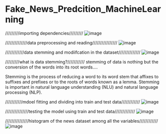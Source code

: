 # Fake_News_Predcition_MachineLearning


/////////importing dependencies/////////
![image](https://user-images.githubusercontent.com/104202659/166910529-f4c36edf-6be9-455e-a5ef-75f2decc39bc.png)



//////////////data preprocessing and reading////////////////
![image](https://user-images.githubusercontent.com/104202659/166910623-763d04bb-791d-4e68-8a27-06002d581206.png)




////////////data stemming and modiifcation in the dataset//////////////
![image](https://user-images.githubusercontent.com/104202659/166910782-bfd4b04e-b678-4768-a058-4058bf980793.png)


/////////what is data stemming?///////////
stemming of data is nothing but the conversion of the words into its root words....


Stemming is the process of reducing a word to its word stem that affixes to suffixes and prefixes or to the roots of words known as a lemma. 
Stemming is important in natural language understanding (NLU) and natural language processing (NLP).



///////////mdoel fitting and dividing into train and test data////////////
![image](https://user-images.githubusercontent.com/104202659/166911292-1165cc51-1054-4212-a65a-d8dc826268bf.png)




///////////////testing the model using train and test data/////////////
![image](https://user-images.githubusercontent.com/104202659/166911408-028d7d1c-5361-49ec-96e9-a938c4e8eb77.png)

















///////////////histogram of the news dataset among all the variables////////////
![image](https://user-images.githubusercontent.com/104202659/166912940-830af5ff-3564-4c71-aef7-649fe3205f25.png)

